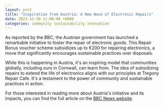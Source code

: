 ```yaml
---
layout: post
title: "Inspiration from Austria: A New Wave of Electronic Repairs"
date: 2023-12-30 11:00:00 +0000
categories: community sustainability innovation
---
```

As reported by the BBC, the Austrian government has launched a remarkable initiative to foster the repair of electronic goods. This Repair Bonus voucher scheme subsidizes up to €200 for repairing electronics, a move that significantly encourages sustainable practices over disposals.

While this is happening in Austria, it's an inspiring model that communities globally, including ours in Cornwall, can learn from. The idea of subsidizing repairs to extend the life of electronics aligns with our principles at Tregony Repair Cafe. It's a testament to the power of community and sustainable practices in action.

For those interested in reading more about Austria's initiative and its impacts, you can find the full article on the [BBC News website](https://www.bbc.co.uk/news/world-europe-67777814).
